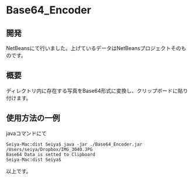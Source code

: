# Base64_Encoder

## 開発
NetBeansにて行いました。上げているデータはNetBeansプロジェクトそのものです。

## 概要
ディレクトリ内に存在する写真をBase64形式に変換し、クリップボードに貼り付けます。

## 使用方法の一例
javaコマンドにて
```
Seiya-Mac:dist Seiya$ java -jar ./Base64_Encoder.jar /Users/seiya/Dropbox/IMG_3040.JPG 
Base64 Data is setted to Clipboard
Seiya-Mac:dist Seiya$ 
```

以上です。
